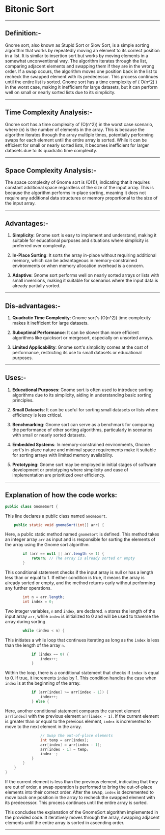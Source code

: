 #  Bitonic Sort
-----

## Definition:-

Gnome sort, also known as Stupid Sort or Slow Sort, is a simple sorting algorithm that works by repeatedly moving an element to its correct position in a list. It is similar to insertion sort but works by moving elements in a somewhat unconventional way. The algorithm iterates through the list, comparing adjacent elements and swapping them if they are in the wrong order.
If a swap occurs, the algorithm moves one position back in the list to recheck the swapped element with its predecessor. This process continues until the entire list is sorted. Gnome sort has a time complexity of \( O(n^2) \) in the worst case, making it inefficient for large datasets, but it can perform well on small or nearly sorted lists due to its simplicity.

-----

## Time Complexity Analysis:-

Gnome sort has a time complexity of \(O(n^2)\) in the worst case scenario, where \(n\) is the number of elements in the array. This is because the algorithm iterates through the array multiple times, potentially performing swaps for each element until the entire array is sorted. While it can be efficient for small or nearly sorted lists, it becomes inefficient for larger datasets due to its quadratic time complexity.

-----

## Space Complexity Analysis:-

The space complexity of Gnome sort is \(O(1)\), indicating that it requires constant additional space regardless of the size of the input array. This is because the algorithm performs in-place sorting, meaning it does not require any additional data structures or memory proportional to the size of the input array.

-----

## Advantages:-

1. **Simplicity**: Gnome sort is easy to implement and understand, making it suitable for educational purposes and situations where simplicity is preferred over complexity.

2. **In-Place Sorting**: It sorts the array in-place without requiring additional memory, which can be advantageous in memory-constrained environments or when memory allocation overhead is a concern.

3. **Adaptive**: Gnome sort performs well on nearly sorted arrays or lists with small inversions, making it suitable for scenarios where the input data is already partially sorted.

----

## Dis-advantages:-

1. **Quadratic Time Complexity**: Gnome sort's \(O(n^2)\) time complexity makes it inefficient for large datasets.

2. **Suboptimal Performance**: It can be slower than more efficient algorithms like quicksort or mergesort, especially on unsorted arrays.

3. **Limited Applicability**: Gnome sort's simplicity comes at the cost of performance, restricting its use to small datasets or educational purposes.

-----

## Uses:-

1. **Educational Purposes**: Gnome sort is often used to introduce sorting algorithms due to its simplicity, aiding in understanding basic sorting principles.

2. **Small Datasets**: It can be useful for sorting small datasets or lists where efficiency is less critical.

3. **Benchmarking**: Gnome sort can serve as a benchmark for comparing the performance of other sorting algorithms, particularly in scenarios with small or nearly sorted datasets.

4. **Embedded Systems**: In memory-constrained environments, Gnome sort's in-place nature and minimal space requirements make it suitable for sorting arrays with limited memory availability.

5. **Prototyping**: Gnome sort may be employed in initial stages of software development or prototyping where simplicity and ease of implementation are prioritized over efficiency.

-----

## Explanation of how the code works:

```java
public class GnomeSort {
```

This line declares a public class named `GnomeSort`.

```java
    public static void gnomeSort(int[] arr) {
```

Here, a public static method named `gnomeSort` is defined. This method takes an integer array `arr` as input and is responsible for sorting the elements of the array using the Gnome sort algorithm.

```java
        if (arr == null || arr.length <= 1) {
            return; // The array is already sorted or empty
        }
```

This conditional statement checks if the input array is null or has a length less than or equal to 1. If either condition is true, it means the array is already sorted or empty, and the method returns early without performing any further operations.

```java
        int n = arr.length;
        int index = 0;
```

Two integer variables, `n` and `index`, are declared. `n` stores the length of the input array `arr`, while `index` is initialized to 0 and will be used to traverse the array during sorting.

```java
        while (index < n) {
```

This initiates a while loop that continues iterating as long as the `index` is less than the length of the array `n`.

```java
            if (index == 0) {
                index++;
            }
```

Within the loop, there is a conditional statement that checks if `index` is equal to 0. If true, it increments `index` by 1. This condition handles the case when `index` is at the beginning of the array.

```java
            if (arr[index] >= arr[index - 1]) {
                index++;
            } else {
```

Here, another conditional statement compares the current element `arr[index]` with the previous element `arr[index - 1]`. If the current element is greater than or equal to the previous element, `index` is incremented to move to the next element in the array.

```java
                // Swap the out-of-place elements
                int temp = arr[index];
                arr[index] = arr[index - 1];
                arr[index - 1] = temp;
                index--;
            }
        }
    }
}
```

If the current element is less than the previous element, indicating that they are out of order, a swap operation is performed to bring the out-of-place elements into their correct order. After the swap, `index` is decremented to move back one position in the array to recheck the swapped element with its predecessor. This process continues until the entire array is sorted.

This concludes the explanation of the GnomeSort algorithm implemented in the provided code. It iteratively moves through the array, swapping adjacent elements until the entire array is sorted in ascending order.

-----